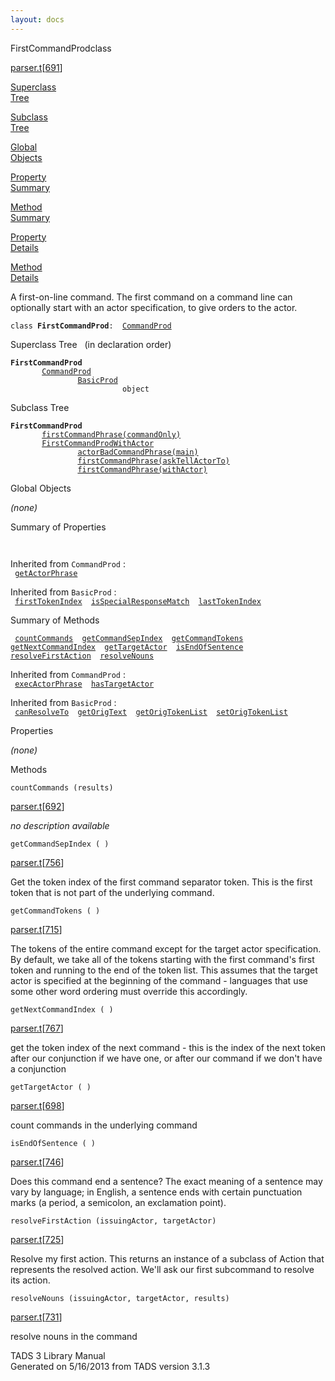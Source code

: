 ```yaml
---
layout: docs
---
```

<span class="title">FirstCommandProd</span><span class="type">class</span>

[parser.t](../file/parser.t.html)\[[691](../source/parser.t.html#691)\]

[Superclass  
Tree](#_SuperClassTree_)

[Subclass  
Tree](#_SubClassTree_)

[Global  
Objects](#_ObjectSummary_)

[Property  
Summary](#_PropSummary_)

[Method  
Summary](#_MethodSummary_)

[Property  
Details](#_Properties_)

[Method  
Details](#_Methods_)

<div class="fdesc">

A first-on-line command. The first command on a command line can
optionally start with an actor specification, to give orders to the
actor.

`class `**`FirstCommandProd`**` :   `[`CommandProd`](../object/CommandProd.html)

</div>

<span id="_SuperClassTree_"></span>

<div class="mjhd">

<span class="hdln">Superclass Tree</span>   (in declaration order)

</div>

**`FirstCommandProd`**  
`         `[`CommandProd`](../object/CommandProd.html)  
`                 `[`BasicProd`](../object/BasicProd.html)  
`                         object`  
<span id="_SubClassTree_"></span>

<div class="mjhd">

<span class="hdln">Subclass Tree</span>  

</div>

**`FirstCommandProd`**  
`         `[`firstCommandPhrase(commandOnly)`](../object/firstCommandPhrase(commandOnly).html)  
`         `[`FirstCommandProdWithActor`](../object/FirstCommandProdWithActor.html)  
`                 `[`actorBadCommandPhrase(main)`](../object/actorBadCommandPhrase(main).html)  
`                 `[`firstCommandPhrase(askTellActorTo)`](../object/firstCommandPhrase(askTellActorTo).html)  
`                 `[`firstCommandPhrase(withActor)`](../object/firstCommandPhrase(withActor).html)  
<span id="_ObjectSummary_"></span>

<div class="mjhd">

<span class="hdln">Global Objects</span>  

</div>

*(none)* <span id="_PropSummary_"></span>

<div class="mjhd">

<span class="hdln">Summary of Properties</span>  

</div>

` `

Inherited from `CommandProd` :  
` `[`getActorPhrase`](../object/CommandProd.html#getActorPhrase)`  `

Inherited from `BasicProd` :  
` `[`firstTokenIndex`](../object/BasicProd.html#firstTokenIndex)`  `[`isSpecialResponseMatch`](../object/BasicProd.html#isSpecialResponseMatch)`  `[`lastTokenIndex`](../object/BasicProd.html#lastTokenIndex)`  `

<span id="_MethodSummary_"></span>

<div class="mjhd">

<span class="hdln">Summary of Methods</span>  

</div>

` `[`countCommands`](#countCommands)`  `[`getCommandSepIndex`](#getCommandSepIndex)`  `[`getCommandTokens`](#getCommandTokens)`  `[`getNextCommandIndex`](#getNextCommandIndex)`  `[`getTargetActor`](#getTargetActor)`  `[`isEndOfSentence`](#isEndOfSentence)`  `[`resolveFirstAction`](#resolveFirstAction)`  `[`resolveNouns`](#resolveNouns)`  `

Inherited from `CommandProd` :  
` `[`execActorPhrase`](../object/CommandProd.html#execActorPhrase)`  `[`hasTargetActor`](../object/CommandProd.html#hasTargetActor)`  `

Inherited from `BasicProd` :  
` `[`canResolveTo`](../object/BasicProd.html#canResolveTo)`  `[`getOrigText`](../object/BasicProd.html#getOrigText)`  `[`getOrigTokenList`](../object/BasicProd.html#getOrigTokenList)`  `[`setOrigTokenList`](../object/BasicProd.html#setOrigTokenList)`  `

<span id="_Properties_"></span>

<div class="mjhd">

<span class="hdln">Properties</span>  

</div>

*(none)* <span id="_Methods_"></span>

<div class="mjhd">

<span class="hdln">Methods</span>  

</div>

<span id="countCommands"></span>

`countCommands (results)`

[parser.t](../file/parser.t.html)\[[692](../source/parser.t.html#692)\]

<div class="desc">

*no description available*

</div>

<span id="getCommandSepIndex"></span>

`getCommandSepIndex ( )`

[parser.t](../file/parser.t.html)\[[756](../source/parser.t.html#756)\]

<div class="desc">

Get the token index of the first command separator token. This is the
first token that is not part of the underlying command.

</div>

<span id="getCommandTokens"></span>

`getCommandTokens ( )`

[parser.t](../file/parser.t.html)\[[715](../source/parser.t.html#715)\]

<div class="desc">

The tokens of the entire command except for the target actor
specification. By default, we take all of the tokens starting with the
first command's first token and running to the end of the token list.
This assumes that the target actor is specified at the beginning of the
command - languages that use some other word ordering must override this
accordingly.

</div>

<span id="getNextCommandIndex"></span>

`getNextCommandIndex ( )`

[parser.t](../file/parser.t.html)\[[767](../source/parser.t.html#767)\]

<div class="desc">

get the token index of the next command - this is the index of the next
token after our conjunction if we have one, or after our command if we
don't have a conjunction

</div>

<span id="getTargetActor"></span>

`getTargetActor ( )`

[parser.t](../file/parser.t.html)\[[698](../source/parser.t.html#698)\]

<div class="desc">

count commands in the underlying command

</div>

<span id="isEndOfSentence"></span>

`isEndOfSentence ( )`

[parser.t](../file/parser.t.html)\[[746](../source/parser.t.html#746)\]

<div class="desc">

Does this command end a sentence? The exact meaning of a sentence may
vary by language; in English, a sentence ends with certain punctuation
marks (a period, a semicolon, an exclamation point).

</div>

<span id="resolveFirstAction"></span>

`resolveFirstAction (issuingActor, targetActor)`

[parser.t](../file/parser.t.html)\[[725](../source/parser.t.html#725)\]

<div class="desc">

Resolve my first action. This returns an instance of a subclass of
Action that represents the resolved action. We'll ask our first
subcommand to resolve its action.

</div>

<span id="resolveNouns"></span>

`resolveNouns (issuingActor, targetActor, results)`

[parser.t](../file/parser.t.html)\[[731](../source/parser.t.html#731)\]

<div class="desc">

resolve nouns in the command

</div>

<div class="ftr">

TADS 3 Library Manual  
Generated on 5/16/2013 from TADS version 3.1.3

</div>
